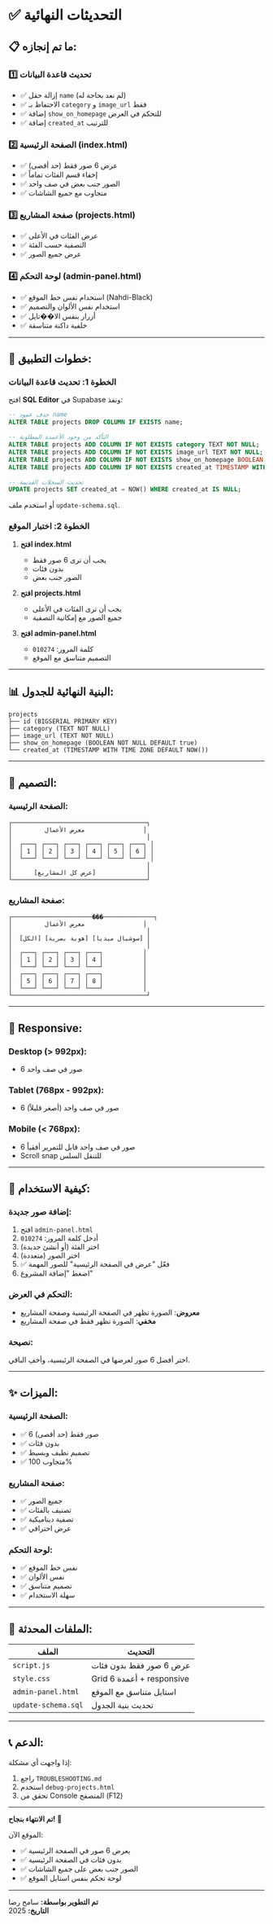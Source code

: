 # ✅ التحديثات النهائية

## 📋 ما تم إنجازه:

### 1️⃣ تحديث قاعدة البيانات
- ✅ إزالة حقل `name` (لم نعد بحاجة له)
- ✅ الاحتفاظ بـ `category` و `image_url` فقط
- ✅ إضافة `show_on_homepage` للتحكم في العرض
- ✅ إضافة `created_at` للترتيب

### 2️⃣ الصفحة الرئيسية (index.html)
- ✅ عرض 6 صور فقط (حد أقصى)
- ✅ إخفاء قسم الفئات تماماً
- ✅ الصور جنب بعض في صف واحد
- ✅ متجاوب مع جميع الشاشات

### 3️⃣ صفحة المشاريع (projects.html)
- ✅ عرض الفئات في الأعلى
- ✅ التصفية حسب الفئة
- ✅ عرض جميع الصور

### 4️⃣ لوحة التحكم (admin-panel.html)
- ✅ استخدام نفس خط الموقع (Nahdi-Black)
- ✅ استخدام نفس الألوان والتصميم
- ✅ أزرار بنفس الا��تايل
- ✅ خلفية داكنة متناسقة

---

## 🚀 خطوات التطبيق:

### الخطوة 1: تحديث قاعدة البيانات

افتح **SQL Editor** في Supabase ونفذ:

```sql
-- حذف عمود name
ALTER TABLE projects DROP COLUMN IF EXISTS name;

-- التأكد من وجود الأعمدة المطلوبة
ALTER TABLE projects ADD COLUMN IF NOT EXISTS category TEXT NOT NULL;
ALTER TABLE projects ADD COLUMN IF NOT EXISTS image_url TEXT NOT NULL;
ALTER TABLE projects ADD COLUMN IF NOT EXISTS show_on_homepage BOOLEAN NOT NULL DEFAULT true;
ALTER TABLE projects ADD COLUMN IF NOT EXISTS created_at TIMESTAMP WITH TIME ZONE DEFAULT NOW();

-- تحديث السجلات القديمة
UPDATE projects SET created_at = NOW() WHERE created_at IS NULL;
```

أو استخدم ملف `update-schema.sql`.

### الخطوة 2: اختبار الموقع

1. **افتح index.html**
   - يجب أن ترى 6 صور فقط
   - بدون فئات
   - الصور جنب بعض

2. **افتح projects.html**
   - يجب أن ترى الفئات في الأعلى
   - جميع الصور مع إمكانية التصفية

3. **افتح admin-panel.html**
   - كلمة المرور: `010274`
   - التصميم متناسق مع الموقع

---

## 📊 البنية النهائية للجدول:

```
projects
├── id (BIGSERIAL PRIMARY KEY)
├── category (TEXT NOT NULL)
├── image_url (TEXT NOT NULL)
├── show_on_homepage (BOOLEAN NOT NULL DEFAULT true)
└── created_at (TIMESTAMP WITH TIME ZONE DEFAULT NOW())
```

---

## 🎨 التصميم:

### الصفحة الرئيسية:
```
┌─────────────────────────────────────┐
│         معرض الأعمال                │
│                                     │
│  ┌───┐ ┌───┐ ┌───┐ ┌───┐ ┌───┐ ┌───┐ │
│  │ 1 │ │ 2 │ │ 3 │ │ 4 │ │ 5 │ │ 6 │ │
│  └───┘ └───┘ └───┘ └───┘ └───┘ └───┘ │
│                                     │
│      [عرض كل المشاريع]              │
└─────────────────────────────────────┘
```

### صفحة المشاريع:
```
┌──────────────────────���──────────────┐
│         معرض الأعمال                │
│                                     │
│  [الكل] [هوية بصرية] [سوشيال ميديا] │
│                                     │
│  ┌───┐ ┌───┐ ┌───┐ ┌───┐           │
│  │ 1 │ │ 2 │ │ 3 │ │ 4 │           │
│  └───┘ └───┘ └───┘ └───┘           │
│  ┌───┐ ┌───┐ ┌───┐ ┌───┐           │
│  │ 5 │ │ 6 │ │ 7 │ │ 8 │           │
│  └───┘ └───┘ └───┘ └───┘           │
└─────────────────────────────────────┘
```

---

## 📱 Responsive:

### Desktop (> 992px):
- 6 صور في صف واحد

### Tablet (768px - 992px):
- 6 صور في صف واحد (أصغر قليلاً)

### Mobile (< 768px):
- 6 صور في صف واحد قابل للتمرير أفقياً
- Scroll snap للتنقل السلس

---

## 🎯 كيفية الاستخدام:

### إضافة صور جديدة:

1. افتح `admin-panel.html`
2. أدخل كلمة المرور: `010274`
3. اختر الفئة (أو أنشئ جديدة)
4. اختر الصور (متعددة)
5. ✅ فعّل "عرض في الصفحة الرئيسية" للصور المهمة
6. اضغط "إضافة المشروع"

### التحكم في العرض:

- **معروض**: الصورة تظهر في الصفحة الرئيسية وصفحة المشاريع
- **مخفي**: الصورة تظهر فقط في صفحة المشاريع

### نصيحة:
اختر أفضل 6 صور لعرضها في الصفحة الرئيسية، وأخفِ الباقي.

---

## ✨ الميزات:

### الصفحة الرئيسية:
- ✅ 6 صور فقط (حد أقصى)
- ✅ بدون فئات
- ✅ تصميم نظيف وبسيط
- ✅ متجاوب 100%

### صفحة المشاريع:
- ✅ جميع الصور
- ✅ تصنيف بالفئات
- ✅ تصفية ديناميكية
- ✅ عرض احترافي

### لوحة التحكم:
- ✅ نفس خط الموقع
- ✅ نفس الألوان
- ✅ تصميم متناسق
- ✅ سهلة الاستخدام

---

## 🔧 الملفات المحدثة:

| الملف | التحديث |
|------|---------|
| `script.js` | عرض 6 صور فقط بدون فئات |
| `style.css` | Grid 6 أعمدة + responsive |
| `admin-panel.html` | استايل متناسق مع الموقع |
| `update-schema.sql` | تحديث بنية الجدول |

---

## 📞 الدعم:

إذا واجهت أي مشكلة:
1. راجع `TROUBLESHOOTING.md`
2. استخدم `debug-projects.html`
3. تحقق من Console المتصفح (F12)

---

**تم الانتهاء بنجاح! 🎉**

الموقع الآن:
- ✅ يعرض 6 صور في الصفحة الرئيسية
- ✅ بدون فئات في الصفحة الرئيسية
- ✅ الصور جنب بعض على جميع الشاشات
- ✅ لوحة تحكم بنفس استايل الموقع

---

**تم التطوير بواسطة:** سامح رضا  
**التاريخ:** 2025

